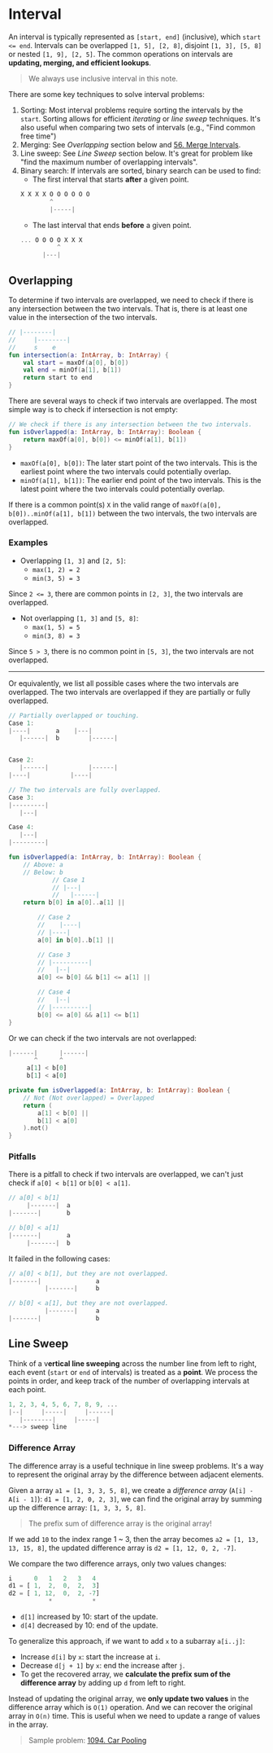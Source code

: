 # Interval
An interval is typically represented as `[start, end]` (inclusive), which `start <= end`. Intervals can be overlapped `[1, 5], [2, 8]`, disjoint `[1, 3], [5, 8]` or nested `[1, 9], [2, 5]`. The common operations on intervals are **updating, merging, and efficient lookups**.

> We always use inclusive interval in this note.

There are some key techniques to solve interval problems:
1. Sorting: Most interval problems require sorting the intervals by the `start`. Sorting allows for efficient *iterating* or *line sweep* techniques. It's also useful when comparing two sets of intervals (e.g., "Find common free time")
2. Merging: See *Overlapping* section below and [56. Merge Intervals](../leetcode/56.merge-intervals.md).
3. Line sweep: See *Line Sweep* section below. It's great for problem like "find the maximum number of overlapping intervals".
4. Binary search: If intervals are sorted, binary search can be used to find:
    * The first interval that starts **after** a given point.
    ```js
    X X X X O O O O O O
            ^
            |-----|
    ```
    * The last interval that ends **before** a given point.
    ```js
    ... O O O O X X X
              ^
          |---|
    ```

## Overlapping
To determine if two intervals are overlapped, we need to check if there is any intersection between the two intervals. That is, there is at least one value in the intersection of the two intervals.

```kotlin
// |--------|
//     |--------|
//     s    e
fun intersection(a: IntArray, b: IntArray) {
    val start = maxOf(a[0], b[0])
    val end = minOf(a[1], b[1])
    return start to end
}
```

There are several ways to check if two intervals are overlapped. The most simple way is to check if intersection is not empty:
```kotlin
// We check if there is any intersection between the two intervals.
fun isOverlapped(a: IntArray, b: IntArray): Boolean {
    return maxOf(a[0], b[0]) <= minOf(a[1], b[1])
}
```

* `maxOf(a[0], b[0])`: The later start point of the two intervals. This is the earliest point where the two intervals could potentially overlap.
* `minOf(a[1], b[1])`: The earlier end point of the two intervals. This is the latest point where the two intervals could potentially overlap.

If there is a common point(s) `X` in the valid range of `maxOf(a[0], b[0])..minOf(a[1], b[1])` between the two intervals, the two intervals are overlapped.

### Examples
* Overlapping `[1, 3]` and `[2, 5]`:
    * `max(1, 2) = 2`
    * `min(3, 5) = 3`

Since `2 <= 3`, there are common points in `[2, 3]`, the two intervals are overlapped.

* Not overlapping `[1, 3]` and `[5, 8]`:
    * `max(1, 5) = 5`
    * `min(3, 8) = 3`

Since `5 > 3`, there is no common point in `[5, 3]`, the two intervals are not overlapped.

----
Or equivalently, we list all possible cases where the two intervals are overlapped. The two intervals are overlapped if they are partially or fully overlapped.
```js
// Partially overlapped or touching.
Case 1:
|----|       a    |---|
   |------|  b        |------|


Case 2:
   |------|           |------|
|----|           |----|

// The two intervals are fully overlapped.
Case 3:
|---------|
   |---|

Case 4:
   |---|
|---------|
```

```kotlin
fun isOverlapped(a: IntArray, b: IntArray): Boolean {
    // Above: a
    // Below: b
            // Case 1
            // |---|
            //   |------|
    return b[0] in a[0]..a[1] ||

        // Case 2
        //    |----|
        // |----|
        a[0] in b[0]..b[1] ||

        // Case 3
        // |----------|
        //   |--|
        a[0] <= b[0] && b[1] <= a[1] ||

        // Case 4
        //   |--|
        // |----------|
        b[0] <= a[0] && a[1] <= b[1]
}
```

Or we can check if the two intervals are not overlapped:
```js
|------|      |------|       
       ^      ^
     a[1] < b[0]  
     b[1] < a[0]
```
```kotlin
private fun isOverlapped(a: IntArray, b: IntArray): Boolean {
    // Not (Not overlapped) = Overlapped
    return (
        a[1] < b[0] ||
        b[1] < a[0]
    ).not()
}
```

### Pitfalls
There is a pitfall to check if two intervals are overlapped, we can't just check if `a[0] < b[1]` or `b[0] < a[1]`.

```js
// a[0] < b[1]
     |-------|  a
|-------|       b

// b[0] < a[1]
|-------|       a
     |-------|  b
```

It failed in the following cases:
```js
// a[0] < b[1], but they are not overlapped.
|-------|               a
          |-------|     b

// b[0] < a[1], but they are not overlapped.
          |-------|     a
|-------|               b
```

## Line Sweep
Think of a v**ertical line sweeping** across the number line from left to right, each event (`start` or `end` of intervals) is treated as a **point**. We process the points in order, and keep track of the number of overlapping intervals at each point.
```js
1, 2, 3, 4, 5, 6, 7, 8, 9, ...
|--|     |-----|     |------|
   |--------|     |-----|
*---> sweep line
```

### Difference Array
The difference array is a useful technique in line sweep problems. It's a way to represent the original array by the difference between adjacent elements.

Given a array `a1 = [1, 3, 3, 5, 8]`, we create a *difference array* (`A[i] - A[i - 1]`): `d1 = [1, 2, 0, 2, 3]`, we can find the original array by summing up the difference array: `[1, 3, 3, 5, 8]`.

> The prefix sum of difference array is the original array!

If we add `10` to the index range 1 ~ 3, then the array becomes `a2 = [1, 13, 13, 15, 8]`, the updated difference array is `d2 = [1, 12, 0, 2, -7]`. 

We compare the two difference arrays, only two values changes:
```js
i      0   1   2   3   4
d1 = [ 1,  2,  0,  2,  3]
d2 = [ 1, 12,  0,  2, -7]
           *           *
```
* `d[1]` increased by 10: start of the update.
* `d[4]` decreased by 10: end of the update.

To generalize this approach, if we want to add `x` to a subarray `a[i..j]`:
* Increase `d[i]` by `x`: start the increase at `i`.
* Decrease `d[j + 1]` by `x`: end the increase after `j`.
* To get the recovered array, we **calculate the prefix sum of the difference array** by adding up `d` from left to right.

Instead of updating the original array, we **only update two values** in the difference array which is `O(1)` operation. And we can recover the original array in `O(n)` time. This is useful when we need to update a range of values in the array.

> Sample problem: [1094. Car Pooling](../leetcode/1094.car-pooling.md)